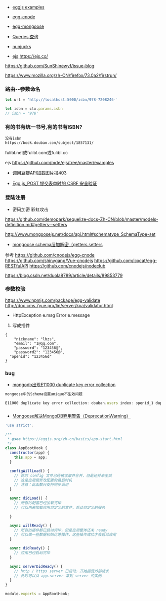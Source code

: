 

- [eggjs examples](https://github.com/eggjs/examples)
- [egg-cnode](https://github.com/cnodejs/egg-cnode)

- [egg-mongoose](https://www.npmjs.com/package/egg-mongoose)
- [Queries 查询](http://www.mongoosejs.net/docs/queries.html)
- [nunjucks](https://mozilla.github.io/nunjucks/)
- [ejs](https://github.com/mde/ejs) https://ejs.co/

https://github.com/SunShinewyf/issue-blog

https://www.mozilla.org/zh-CN/firefox/73.0a2/firstrun/


### 路由--参数命名

```js
let url = 'http://localhost:5000/isbn/978-7208246-'

let isbn = ctx.params.isbn
// isbn = '978'
```


### 有的书有统一书号,有的书有ISBN?

```
没有isbn
https://book.douban.com/subject/1857131/

```
 fulibl.net或fulibl.com或fulibl.cc

ejs
https://github.com/mde/ejs/tree/master/examples

- [调用豆瓣API加载图片报403](https://www.jianshu.com/p/7b098a5a9b46)


- [Egg.js_POST 提交表单时的 CSRF 安全验证](https://www.jianshu.com/p/0ec1bcff0ecd)


### 登陆注册

- 密码加密 彩虹攻击

https://github.com/demopark/sequelize-docs-Zh-CN/blob/master/models-definition.md#getters--setters


http://www.mongoosejs.net/docs/api.html#schematype_SchemaType-set
- [mongoose schema层加解密（getters setters](https://www.jianshu.com/p/5150c78a8731)

参考
https://github.com/cnodejs/egg-cnode
https://github.com/shinygang/Vue-cnodejs
https://github.com/icxcat/egg-RESTfulAPI
https://github.com/cnodejs/nodeclub

https://blog.csdn.net/duola8789/article/details/89853779


### 参数校验

https://www.npmjs.com/package/egg-validate
http://doc.cms.7yue.pro/lin/server/koa/validator.html

- HttpException e.msg  Error e.message


1. 写成插件

```
{
	"nickname": "lhzs",
	"email": "1@qq.com",
	"password": "123456@",
	"password2": "123456@",
  "openid": "123456d"
}
```

### bug

- [mongodb出现E11000 duplicate key error collection](https://blog.csdn.net/Xiongtm/article/details/77650448?locationNum=6&fps=1)

```js
mongoose中的Schema设置unique不生效问题

E11000 duplicate key error collection: douban.users index: openid_1 dup key: { openid: null }
```

### 

- [Mongoose解决MongoDB弃用警告（DeprecationWarning）](https://blog.csdn.net/qq_42760049/article/details/98593923)


```js
'use strict';

/**
 * @see https://eggjs.org/zh-cn/basics/app-start.html
 */
class AppBootHook {
  constructor(app) {
    this.app = app;
  }

  configWillLoad() {
    // 此时 config 文件已经被读取并合并，但是还并未生效
    // 这是应用层修改配置的最后时机
    // 注意：此函数只支持同步调用
  }

  async didLoad() {
    // 所有的配置已经加载完毕
    // 可以用来加载应用自定义的文件，启动自定义的服务

  }

  async willReady() {
    // 所有的插件都已启动完毕，但是应用整体还未 ready
    // 可以做一些数据初始化等操作，这些操作成功才会启动应用
  }

  async didReady() {
    // 应用已经启动完毕
  }

  async serverDidReady() {
    // http / https server 已启动，开始接受外部请求
    // 此时可以从 app.server 拿到 server 的实例
  }
}

module.exports = AppBootHook;
```
